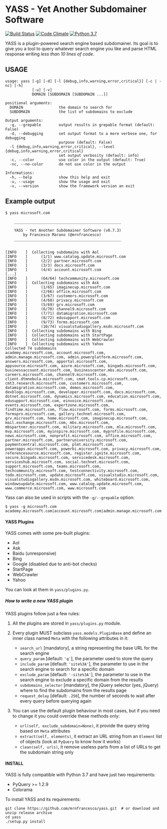 # YASS - Yet Another Subdomainer Software

[![Build Status](https://travis-ci.org/mrnfrancesco/yass.svg?branch=master)](https://travis-ci.org/mrnfrancesco/yass)
[![Code Climate](https://codeclimate.com/github/mrnfrancesco/yass/badges/gpa.svg)](https://codeclimate.com/github/mrnfrancesco/yass)
[![Python 3.7](https://img.shields.io/badge/python-3.7-blue.svg)](https://www.python.org/downloads/release/python-374/)

YASS is a plugin-powered search engine based subdomainer.
Its goal is to give you a tool to query whatever search engine you like and parse HTML response writing *less than 10 lines of code*.

## USAGE

    usage: yass [-g] [-d] [-l {debug,info,warning,error,critical}] [-c | -nc] [-h]
                [-u] [-v]
                DOMAIN [SUBDOMAIN [SUBDOMAIN ...]]
    
    positional arguments:
      DOMAIN                the domain to search for
      SUBDOMAIN             the list of subdomains to exclude
    
    Output arguments:
      -g, --grepable        output results in grepable format (default: False)
      -d, --debugging       set output format to a more verbose one, for debugging
                            purpose (default: False)
      -l {debug,info,warning,error,critical}, --level {debug,info,warning,error,critical}
                            set output verbosity (default: info)
      -c, --color           use color in the output (default: True)
      -nc, --no-color       do not use color in the output
    
    Informations:
      -h, --help            show this help and exit
      -u, --usage           show the usage and exit
      -v, --version         show the framework version an exit


## Example output

    $ yass microsoft.com
    
        ________________________________________________
    
        YASS - Yet Another Subdomainer Software (v0.7.3)
            by Francesco Marano (@mrnfrancesco)
        ________________________________________________
    
    
    [INFO    ]	Collecting subdomains with Aol
    [INFO    ]		(1/1) www.catalog.update.microsoft.com
    [INFO    ]		(2/2) partner.microsoft.com
    [INFO    ]		(3/3) docs.microsoft.com
    [INFO    ]		(4/4) account.microsoft.com
    [...]
    [INFO    ]		(64/64) techcommunity.microsoft.com
    [INFO    ]	Collecting subdomains with Ask
    [INFO    ]		(1/65) imaginecup.microsoft.com
    [INFO    ]		(2/66) office.microsoft.com
    [INFO    ]		(3/67) customers.microsoft.com
    [INFO    ]		(4/68) privacy.microsoft.com
    [INFO    ]		(5/69) grv.microsoft.com
    [INFO    ]		(6/70) channel9.microsoft.com
    [INFO    ]		(7/71) datamigration.microsoft.com
    [INFO    ]		(8/72) edusupport.microsoft.com
    [INFO    ]		(9/73) forms.microsoft.com
    [INFO    ]		(10/74) visualstudiogallery.msdn.microsoft.com
    [INFO    ]	Collecting subdomains with Bing
    [INFO    ]	Collecting subdomains with StartPage
    [INFO    ]	Collecting subdomains with WebCrawler
    [INFO    ]	Collecting subdomains with Yahoo
    Collected 74 subdomains
    academy.microsoft.com, account.microsoft.com, admin.manage.microsoft.com, admin.powerplatform.microsoft.com, answers.microsoft.com, apportal.microsoft.com, appsource.microsoft.com, azure.microsoft.com, bingads.microsoft.com, businessaccount.microsoft.com, businesscenter.mbs.microsoft.com, careers.microsoft.com, channel9.microsoft.com, client.dtmnebula.microsoft.com, cmat.tools.cp.microsoft.com, cmt3.research.microsoft.com, customers.microsoft.com, datamigration.microsoft.com, demos.microsoft.com, devblogs.microsoft.com, developer.microsoft.com, docs.microsoft.com, dotnet.microsoft.com, dynamics.microsoft.com, education.microsoft.com, edusupport.microsoft.com, einvoice.microsoft.com, events.microsoft.com, expertzone.microsoft.com, findtime.microsoft.com, flow.microsoft.com, forms.microsoft.com, formspro.microsoft.com, gallery.technet.microsoft.com, grv.microsoft.com, home.microsoft.com, imaginecup.microsoft.com, mail.exchange.microsoft.com, mbs.microsoft.com, mbspartner.microsoft.com, military.microsoft.com, mla.microsoft.com, mvp.microsoft.com, myinspire.microsoft.com, myprofile.microsoft.com, news.microsoft.com, nonprofit.microsoft.com, office.microsoft.com, partner.microsoft.com, partneruniversity.microsoft.com, paymentcentral.microsoft.com, plmt.microsoft.com, powerapps.microsoft.com, powerbi.microsoft.com, privacy.microsoft.com, referencesource.microsoft.com, register.ignite.microsoft.com, secure.bingads.microsoft.com, servicedesk.microsoft.com, serviceshub.microsoft.com, social.technet.microsoft.com, support.microsoft.com, teams.microsoft.com, techcommunity.microsoft.com, testconnectivity.microsoft.com, todo.microsoft.com, update.microsoft.com, visualstudio.microsoft.com, visualstudiogallery.msdn.microsoft.com, whiteboard.microsoft.com, windowsupdate.microsoft.com, www.catalog.update.microsoft.com, www.commerce.microsoft.com, www.microsoft.com

Yass can also be used in scripts with the `-g/--grepable` option:

    $ yass -g microsoft.com
    academy.microsoft.com|account.microsoft.com|admin.manage.microsoft.com|admin.powerplatform.microsoft.com|answers.microsoft.com|apportal.microsoft.com|appsource.microsoft.com|azure.microsoft.com|bingads.microsoft.com|businessaccount.microsoft.com|businesscenter.mbs.microsoft.com|careers.microsoft.com|channel9.microsoft.com|client.dtmnebula.microsoft.com|cmat.tools.cp.microsoft.com|cmt3.research.microsoft.com|customers.microsoft.com|datamigration.microsoft.com|demos.microsoft.com|devblogs.microsoft.com|developer.microsoft.com|docs.microsoft.com|dotnet.microsoft.com|dynamics.microsoft.com|education.microsoft.com|edusupport.microsoft.com|einvoice.microsoft.com|events.microsoft.com|expertzone.microsoft.com|findtime.microsoft.com|flow.microsoft.com|formspro.microsoft.com|gallery.technet.microsoft.com|grv.microsoft.com|home.microsoft.com|imaginecup.microsoft.com|mail.exchange.microsoft.com|mbs.microsoft.com|mbspartner.microsoft.com|military.microsoft.com|mla.microsoft.com|mvp.microsoft.com|myinspire.microsoft.com|myorder.microsoft.com|myprofile.microsoft.com|news.microsoft.com|nonprofit.microsoft.com|office.microsoft.com|partner.microsoft.com|partneruniversity.microsoft.com|paymentcentral.microsoft.com|plmt.microsoft.com|powerapps.microsoft.com|powerbi.microsoft.com|privacy.microsoft.com|referencesource.microsoft.com|register.ignite.microsoft.com|secure.bingads.microsoft.com|servicedesk.microsoft.com|serviceshub.microsoft.com|social.technet.microsoft.com|support.microsoft.com|teams.microsoft.com|techcommunity.microsoft.com|testconnectivity.microsoft.com|todo.microsoft.com|update.microsoft.com|visualstudio.microsoft.com|visualstudiogallery.msdn.microsoft.com|whiteboard.microsoft.com|windowsupdate.microsoft.com|www.catalog.update.microsoft.com|www.commerce.microsoft.com|www.microsoft.com

#### YASS Plugins
YASS comes with some pre-built plugins:

- Aol
- Ask
- Baidu (unresponsive)
- Bing
- Google (disabled due to anti-bot checks)
- StartPage
- WebCrawler
- Yahoo

You can look at them in `yass/plugins.py`.

##### How to write a new YASS plugin

YASS plugins follow just a few rules:

1. All the plugins are stored in `yass/plugins.py` module.

2. Every plugin MUST subclass `yass.models.PluginBase` and define an inner class named `Meta` with the following attributes in it:

    - `search_url` [mandatory],  a string representing the base URL for the search engine
    - `query_param` [default: `'q'`], the parameter used to store the query
    - `include_param` [default: `'site%3A'`], the parameter to use in the search engine to search for a specific domain
    - `exclude_param` [default: `'-site%3A'`], the parameter to use in the search engine to exclude a specific domain from the results
    - `subdomains_selector` [mandatory], the jQuery selector (yes, jQuery) where to find the subdomains from the results page
    - `request_delay` [default: `.250`], the number of seconds to wait after every query before querying again

3. You can use the default plugin behaviour in most cases, but if you need to change it you could override these methods only:

    - `url(self, exclude_subdomain=None)`, it provide the query string based on `Meta` attributes
    - `extract(self, elements)`, it extract an URL string from an `Element` list of objects (look at `PyQuery` to know how it works)
    - `clean(self, urls)`, it remove useless parts from a list of URLs to get the subdomain string only

#### INSTALL

YASS is fully compatible with Python 3.7 and have just two requirements:

- PyQuery >= 1.2.9
- Colorama

To install YASS and its requirements:

    git clone https://github.com/mrnfrancesco/yass.git  # or download and unzip release archive
    cd yass
    ./setup.py install